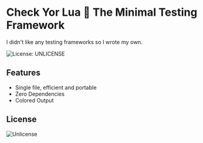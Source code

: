 # Check Yor Lua 🔎 The Minimal Testing Framework

I didn't like any testing frameworks so I wrote my own.

![License: UNLICENSE](https://img.shields.io/badge/License-UNLICENSE-blue.svg)

## Features

- Single file, efficient and portable
- Zero Dependencies
- Colored Output


## License

![Unlicense](https://github.com/Sieep-Coding/Check-Your-Lua/blob/main/LICENSE)